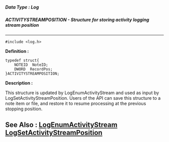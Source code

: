 ##### Data Type : Log
##### ACTIVITYSTREAMPOSITION - Structure for storing activity logging stream position
---
```
#include <log.h>
```

**Definition :**
```
typedef struct{
	NOTEID  NoteID; 
	DWORD  RecordPos;
}ACTIVITYSTREAMPOSITION;
```

**Description :**

This structure is updated by LogEnumActivityStream and used as input by LogSetActivityStreamPosition. Users of the API can save this structure to a note item or file, and restore it to resume processing at the previous stopping position.


**See Also :**
[LogEnumActivityStream](/domino-c-api-docs/reference/Func/LogEnumActivityStream)
[LogSetActivityStreamPosition](/domino-c-api-docs/reference/Func/LogSetActivityStreamPosition)
---
